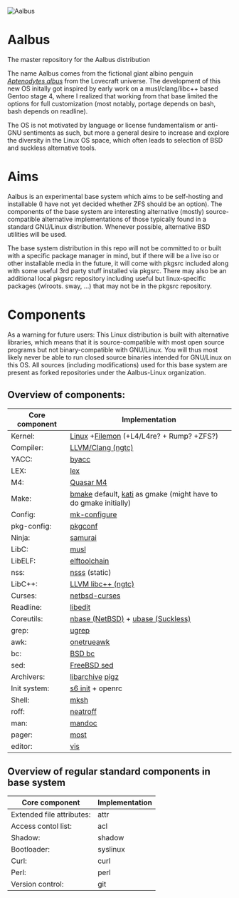 ![Aalbus](https://static.wikia.nocookie.net/lovecraft/images/1/16/Albp3.jpg)

# Aalbus
The master repository for the Aalbus distribution

The name Aalbus comes from the fictional giant albino penguin [*Aptenodytes albus*](https://lovecraft.fandom.com/wiki/Albino_penguin) from the Lovecraft universe.
The development of this new OS initally got inspired by early work on a musl/clang/libc++ based Gentoo stage 4, where I realized that working from that base limited the options for full customization (most notably, portage depends on bash, bash depends on readline).

The OS is not motivated by language or license fundamentalism or anti-GNU sentiments as such, but more a general desire to increase and explore the diversity in the Linux OS space, which often leads to selection of BSD and suckless alternative tools.


# Aims
Aalbus is an experimental base system which aims to be self-hosting and installable (I have not yet decided whether ZFS should be an option). The components of the base system are interesting alternative (mostly) source-compatible alternative implementations of those typically found in a standard GNU/Linux distribution. Whenever possible, alternative BSD utilities will be used.

The base system distribution in this repo will not be committed to or built with a specific package manager in mind, but if there will be a live iso or other installable media in the future, it will come with pkgsrc included along with some useful 3rd party stuff installed via pkgsrc. There may also be an additional local pkgsrc repository including useful but linux-specific packages (wlroots. sway, ...) that may not be in the pkgsrc repository. 


# Components
As a warning for future users: This Linux distribution is built with alternative libraries, which means that it is source-compatible with most open source programs but not binary-compatible with GNU/Linux. You will thus most likely never be able to run closed source binaries intended for GNU/Linux on this OS. All sources (including modifications) used for this base system are present as forked repositories under the Aalbus-Linux organization. 

## Overview of components:
Core component | Implementation
------------ | -------------
Kernel: | [Linux](https://github.com/Aalbus-linux/linux) +[Filemon](https://github.com/Aalbus-linux/filemon-linux) (+L4/L4re? + Rump? +ZFS?)
Compiler: | [LLVM/Clang (ngtc)](https://github.com/Aalbus-linux/ngtc)
YACC: | [byacc](https://github.com/Aalbus-linux/byacc-snapshots)
LEX:  | [lex](https://github.com/Aalbus-linux/lex)
M4: | [Quasar M4](https://github.com/Aalbus-linux/Quasar-m4-mirror-)
Make: | [bmake](https://github.com/Aalbus-linux/bmake) default, [kati](https://github.com/Aalbus-linux/kati) as gmake (might have to do gmake initially)
Config: | [mk-configure](https://github.com/Aalbus-linux/mk-configure)
pkg-config: | [pkgconf](https://github.com/Aalbus-linux/pkgconf)
Ninja: | [samurai](https://github.com/Aalbus-linux/samurai)
LibC: | [musl](https://github.com/Aalbus-linux/musl)
LibELF: | [elftoolchain](https://github.com/Aalbus-linux/elftoolchain)
nss: | [nsss](https://github.com/Aalbus-linux/nsss) (static)
LibC++: | [LLVM libc++ (ngtc)](https://github.com/Aalbus-linux/ngtc)
Curses: | [netbsd-curses](https://github.com/Aalbus-linux/netbsd-curses)
Readline: | [libedit](https://github.com/Aalbus-linux/libedit)
Coreutils: | [nbase (NetBSD)](https://github.com/Aalbus-linux/nbase) + [ubase (Suckless)](https://github.com/Aalbus-linux/ubase)
grep: | [ugrep](https://github.com/Aalbus-linux/ugrep)
awk: | [onetrueawk](https://github.com/Aalbus-linux/awk)
bc: | [BSD bc](https://github.com/Aalbus-linux/bc)
sed: | [FreeBSD sed](https://github.com/Aalbus-linux/freebsd-sed-linux)
Archivers: | [libarchive](https://github.com/Aalbus-linux/libarchive) [pigz](https://github.com/Aalbus-linux/pigz)
Init system: | [s6 init](https://github.com/Aalbus-linux/s6-linux-init) + openrc
Shell: | [mksh](https://github.com/Aalbus-linux/mksh)
roff: | [neatroff](https://github.com/Aalbus-linux/neatroff)
man: | [mandoc](https://github.com/Aalbus-linux/mandoc-mirror)
pager: | [most](https://github.com/Aalbus-linux/most-pager)
editor: | [vis](https://github.com/Aalbus-linux/vis)

## Overview of regular standard components in base system
Core component | Implementation
------------ | -------------
Extended file attributes: | attr
Access contol list: | acl
Shadow: | shadow
Bootloader: | syslinux
Curl: | curl
Perl: | perl
Version control: | git

